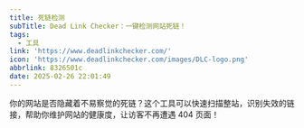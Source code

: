 ```yaml
---
title: 死链检测
subTitle: Dead Link Checker：一键检测网站死链！
tags:
  - 工具
link: 'https://www.deadlinkchecker.com/'
icon: 'https://www.deadlinkchecker.com/images/DLC-logo.png'
abbrlink: 8326501c
date: 2025-02-26 22:01:49
---
```


你的网站是否隐藏着不易察觉的死链？这个工具可以快速扫描整站，识别失效的链接，帮助你维护网站的健康度，让访客不再遭遇 404 页面！